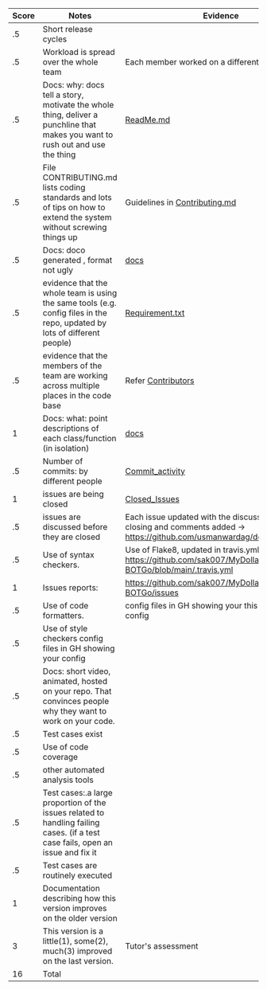 |Score | Notes | Evidence |
|-----|------|------|
|.5	| Short release cycles|  |
|.5	| Workload is spread over the whole team | Each member worked on a different [feature](https://github.com/usmanwardag/dollar_bot/issues) |
|.5	| Docs: why: docs tell a story, motivate the whole thing, deliver a punchline that makes you want to rush out and use the thing	| [ReadMe.md](https://github.com/usmanwardag/dollar_bot/blob/main/README.md)|
|.5	| File CONTRIBUTING.md lists coding standards and lots of tips on how to extend the system without screwing things up| Guidelines in [Contributing.md](https://github.com/usmanwardag/dollar_bot/blob/main/CONTRIBUTING.md) |	
|.5	| Docs: doco generated , format not ugly|	[docs](https://github.com/usmanwardag/dollar_bot/tree/main/docs)|
|.5	| evidence that the whole team is using the same tools (e.g. config files in the repo, updated by lots of different people)	|[Requirement.txt](https://github.com/usmanwardag/dollar_bot/blob/main/requirements.txt) |
|.5	| evidence that the members of the team are working across multiple places in the code base|	Refer [Contributors](https://github.com/usmanwardag/dollar_bot/graphs/contributors)|
|1	| Docs: what: point descriptions of each class/function (in isolation)|	[docs](https://github.com/usmanwardag/dollar_bot/tree/main/docs)|
|.5	| Number of commits: by different people| [Commit_activity](https://github.com/usmanwardag/dollar_bot/graphs/commit-activity)	|
|1	| issues are being closed| [Closed_Issues](https://github.com/usmanwardag/dollar_bot/issues?q=is%3Aissue+is%3Aclosed) |
|.5	| issues are discussed before they are closed|	Each issue updated with the discussion before closing and comments added -> https://github.com/usmanwardag/dollar_bot/issues|
|.5	| Use of syntax checkers.| Use of Flake8, updated in travis.yml -> https://github.com/sak007/MyDollarBot-BOTGo/blob/main/.travis.yml|
|1	| Issues reports: |https://github.com/sak007/MyDollarBot-BOTGo/issues |
|.5	| Use of code formatters.| config files in GH showing your this formatter's config| Use of Flake8, updated in travis.yml -> https://github.com/sak007/MyDollarBot-BOTGo/blob/main/.travis.yml |
|.5	| Use of style checkers	config files in GH showing your config| |
|.5	| Docs: short video, animated, hosted on your repo. That convinces people why they want to work on your code.||
|.5	| Test cases exist | |
|.5	| Use of code coverage	| |
|.5	| other automated analysis tools |  |
|.5	| Test cases:.a large proportion of the issues related to handling failing cases. (if a test case fails, open an issue and fix it| | 
|.5	| Test cases are routinely executed	| |
|1	| Documentation describing how this version improves on the older version| 	|
|3	| This version is a little(1), some(2), much(3) improved on the last version. | Tutor's assessment |
|16	| Total	| |
